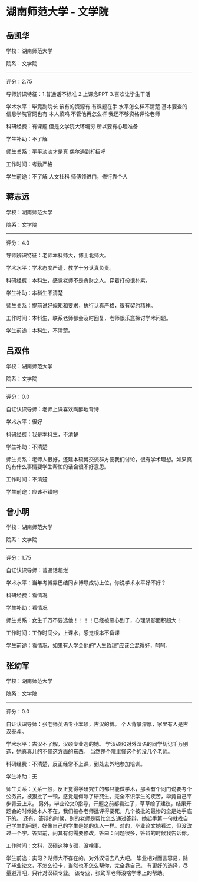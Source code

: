 # 湖南师范大学 - 文学院

## 岳凯华

学校：湖南师范大学

院系：文学院

* * *

评分：2.75

导师辨识特征：1.普通话不标准
2.上课念PPT
3.喜欢让学生干活

学术水平：毕竟副院长 该有的资源有 有课题在手 水平怎么样不清楚
基本要查的信息学院官网也有 本人菜鸡 不管他再怎么样 我还不够资格评论老师

科研经费：有课题 但是文学院大环境穷 所以要有心理准备

学生补助：不了解

师生关系：平平淡淡才是真
偶尔遇到打招呼

工作时间：考勤严格

学生前途：不了解 人文社科 师傅领进门，修行靠个人

## 蒋志远

学校：湖南师范大学

院系：文学院

* * *

评分：4.0

导师辨识特征：老师本科师大，博士北师大。

学术水平：学术态度严谨，教学十分认真负责。

科研经费：本科生，感觉老师不是贪财之人。穿着打扮很朴素。

学生补助：本科生不清楚

师生关系：提前说好规矩和要求，执行认真严格，很有契约精神。

工作时间：本科生，联系老师都会及时回复，老师很乐意探讨学术问题。

学生前途：本科生，不清楚。

## 吕双伟

学校：湖南师范大学

院系：文学院

* * *

评分：0.0

自证认识导师：老师上课喜欢陶醉地背诗

学术水平：很好

科研经费：我是本科生，不清楚

学生补助：不清楚

师生关系：老师人很好，还建本硕博交流群方便我们讨论，很有学术理想。如果真的有什么事情要学生帮忙的话会很不好意思。

工作时间：不清楚

学生前途：应该不错吧

## 曾小明

学校：湖南师范大学

院系：文学院

* * *

评分：1.75

自证认识导师：普通话超烂

学术水平：当年考博靠巴结同乡博导成功上位，你说学术水平好不好？

科研经费：看情况

学生补助：看情况

师生关系：女生千万不要选他！！！！已经被恶心到了，心理阴影面积超大！

工作时间：工作时间少，上课水，感觉根本不备课

学生前途：看情况，如果有人学会他的“人生哲理”应该会混得好，呵呵。

## 张幼军

学校：湖南师范大学

院系：文学院

* * *

评分：0.0

自证认识导师：张老师英语专业本硕，古汉的博。
个人背景深厚，家里有人是古汉泰斗。

学术水平：古汉不了解，汉硕专业选的她。
学汉硕和对外汉语的同学切记千万别选，她真真儿的不懂这方面的东西。
当然整个院里懂这个的没几个老师。

科研经费：不清楚，反正经常不上课，到处去外地参加培训。

学生补助：无

师生关系：关系一般，反正觉得学研究生的都只能做学术，那会有个同门说要考个公务员，被狠批了一顿，感觉是侮辱了研究生。完全不识学生的疾苦，毕竟自己平步青云上来。
另外，毕业论文0指导，开题之前都看过了，草草给了建议，结果开题会的时候她本人不在，我们被各老师批评得要死，几个被批的最惨的全是她手底下的。
还有，答辩的时候，别的老师是帮忙怎么通过答辩，她起手第一句就找自己学生的问题，好像自己的学生是她的仇人一样。对的，毕业论文她看过，但没改过一个字。答辩前，问其有何需要修改，答曰：问题很多，答辩的时候我告诉你。

工作时间：文科，汉硕这种专硕，没啥事。

学生前途：实习？湖师大不存在的。对外汉语去八大吧。
毕业相对而言容易，除了毕业论文，不怎么设卡，当然也不怎么帮你，完全靠自己。
有更好的选择，尽量避开吧，只针对汉硕专业。
该专业，张幼军老师没啥学术上的帮助。